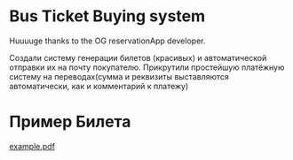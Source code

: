# Bus Ticket Buying system
Huuuuge thanks to the OG reservationApp developer.

Создали систему генерации билетов (красивых) и автоматической отправки их на почту покупателю. Прикрутили простейшую платёжную систему на переводах(сумма и реквизиты выставляются автоматически, как и комментарий к платежу)
# Пример Билета
[example.pdf](https://github.com/user-attachments/files/15632462/example.pdf)

